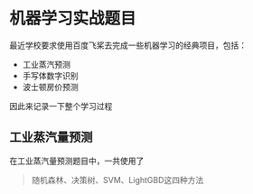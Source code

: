 # 机器学习实战题目

最近学校要求使用百度飞桨去完成一些机器学习的经典项目，包括：

- 工业蒸汽预测
- 手写体数字识别
- 波士顿房价预测

因此来记录一下整个学习过程



## 工业蒸汽量预测

在工业蒸汽量预测题目中，一共使用了

> 随机森林、决策树、SVM、LightGBD这四种方法
